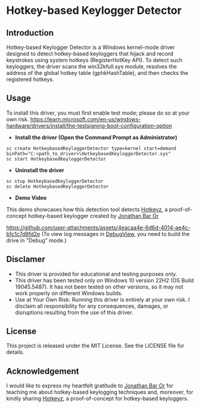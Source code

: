 # Hotkey-based Keylogger Detector

## Introduction
Hotkey-based Keylogger Detector is a Windows kernel-mode driver designed to detect hotkey-based keyloggers that hijack and record keystrokes using system hotkeys (RegisterHotKey API). To detect such keyloggers, the driver scans the win32kfull.sys module, resolves the address of the global hotkey table (gphkHashTable), and then checks the registered hotkeys.

## Usage

To install this driver, you must first enable test mode; please do so at your own risk.
https://learn.microsoft.com/en-us/windows-hardware/drivers/install/the-testsigning-boot-configuration-option

* **Install the driver (Open the Command Prompt as Administrator)**
```
sc create HotkeybasedKeyloggerDetector type=kernel start=demand binPath="C:<path_to_driver>\HotkeybasedKeyloggerDetector.sys"
sc start HotkeybasedKeyloggerDetector
```

* **Uninstall the driver**
```
sc stop HotkeybasedKeyloggerDetector
sc delete HotkeybasedKeyloggerDetector
```

* **Demo Video**

This demo showcases how this detection tool detects [Hotkeyz](https://github.com/yo-yo-yo-jbo/hotkeyz), a proof-of-concept hotkey-based keylogger created by [Jonathan Bar Or](https://jonathanbaror.com/)

https://github.com/user-attachments/assets/4eacaa4e-6d6d-4014-ae4c-b1c1c7d8fd2e
(To view log messages in [DebugView](https://learn.microsoft.com/en-us/sysinternals/downloads/debugview), you need to build the drive in "Debug" mode.)

## Disclamer

* This driver is provided for educational and testing purposes only.
* This driver has been tested only on Windows 10 version 22H2 (OS Build 19045.5487). It has not been tested on other versions, so it may not work properly on different Windows builds.
* Use at Your Own Risk: Running this driver is entirely at your own risk. I disclaim all responsibility for any consequences, damages, or disruptions resulting from the use of this driver.
 
## License
This project is released under the MIT License. See the LICENSE file for details.

## Acknowledgement
I would like to express my heartfelt gratitude to [Jonathan Bar Or](https://jonathanbaror.com/) for teaching me about hotkey-based keylogging techniques and, moreover, for kindly sharing [Hotkeyz](https://github.com/yo-yo-yo-jbo/hotkeyz), a proof-of-concept for hotkey-based keyloggers.
